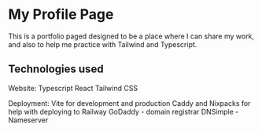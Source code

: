 # My Profile Page

This is a portfolio paged designed to be a place where I can share my work, and also to help me practice with Tailwind and Typescript.

## Technologies used

Website:
Typescript
React
Tailwind CSS

Deployment:
Vite for development and production
Caddy and Nixpacks for help with deploying to Railway
GoDaddy - domain registrar
DNSimple - Nameserver